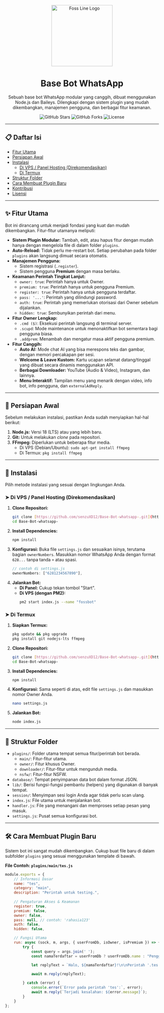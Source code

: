 <div align="center">
  <img src="https://i.ibb.co/684bLd3/side-view-of-a-black-lynx-with-a-yellow-background-960351-43.jpg" alt="Foss Line Logo" width="200"/>
  <h1>Base Bot WhatsApp</h1>
  <p>Sebuah base bot WhatsApp modular yang canggih, dibuat menggunakan Node.js dan Baileys. Dilengkapi dengan sistem plugin yang mudah dikembangkan, manajemen pengguna, dan berbagai fitur keamanan.</p>
  
  <p>
    <img src="https://img.shields.io/github/stars/senzuXD12/Base-Bot-whatsapp-?style=for-the-badge&logo=github" alt="GitHub Stars"/>
    <img src="https://img.shields.io/github/forks/senzuXD12/Base-Bot-whatsapp-?style=for-the-badge&logo=github" alt="GitHub Forks"/>
    <img src="https://img.shields.io/github/license/senzuXD12/Base-Bot-whatsapp-?style=for-the-badge" alt="License"/>
  </p>
</div>

---

## 📋 Daftar Isi

- [Fitur Utama](#-fitur-utama)
- [Persiapan Awal](#-persiapan-awal)
- [Instalasi](#-instalasi)
  - [Di VPS / Panel Hosting (Direkomendasikan)](#-di-vps--panel-hosting-direkomendasikan)
  - [Di Termux](#-di-termux)
- [Struktur Folder](#-struktur-folder)
- [Cara Membuat Plugin Baru](#-cara-membuat-plugin-baru)
- [Kontribusi](#-kontribusi)
- [Lisensi](#-lisensi)

---

## ✨ Fitur Utama

Bot ini dirancang untuk menjadi fondasi yang kuat dan mudah dikembangkan. Fitur-fitur utamanya meliputi:

* **Sistem Plugin Modular:** Tambah, edit, atau hapus fitur dengan mudah hanya dengan mengelola file di dalam folder `plugins`.
* **Auto-Reload:** Tidak perlu me-restart bot. Setiap perubahan pada folder `plugins` akan langsung dimuat secara otomatis.
* **Manajemen Pengguna:**
    * Sistem registrasi (`.register`).
    * Sistem pengguna **Premium** dengan masa berlaku.
* **Keamanan Perintah Tingkat Lanjut:**
    * `owner: true`: Perintah hanya untuk Owner.
    * `premium: true`: Perintah hanya untuk pengguna Premium.
    * `register: true`: Perintah hanya untuk pengguna terdaftar.
    * `pass: '...'`: Perintah yang dilindungi password.
    * `auth: true`: Perintah yang memerlukan otorisasi dari Owner sebelum dijalankan.
    * `hidden: true`: Sembunyikan perintah dari menu.
* **Fitur Owner Lengkap:**
    * `.cmd ($)`: Eksekusi perintah langsung di terminal server.
    * `.scupd`: Mode maintenance untuk menonaktifkan bot sementara bagi pengguna biasa.
    * `.addprem`: Menambah dan mengatur masa aktif pengguna premium.
* **Fitur Canggih:**
    * **Auto AI:** Mode chat AI yang bisa merespons teks dan gambar, dengan memori percakapan per sesi.
    * **Welcome & Leave Kustom:** Kartu ucapan selamat datang/tinggal yang dibuat secara dinamis menggunakan API.
    * **Berbagai Downloader:** YouTube (Audio & Video), Instagram, dan lainnya.
    * **Menu Interaktif:** Tampilan menu yang menarik dengan video, info bot, info pengguna, dan `externalAdReply`.

---

## 🔧 Persiapan Awal

Sebelum melakukan instalasi, pastikan Anda sudah menyiapkan hal-hal berikut:

1.  **Node.js:** Versi 18 (LTS) atau yang lebih baru.
2.  **Git:** Untuk melakukan *clone* pada repositori.
3.  **FFmpeg:** Diperlukan untuk beberapa fitur media.
    * Di VPS (Debian/Ubuntu): `sudo apt-get install ffmpeg`
    * Di Termux: `pkg install ffmpeg`

---

## 🚀 Instalasi

Pilih metode instalasi yang sesuai dengan lingkungan Anda.

### ➤ Di VPS / Panel Hosting (Direkomendasikan)

1.  **Clone Repositori:**
    ```bash
    git clone [https://github.com/senzuXD12/Base-Bot-whatsapp-.git](https://github.com/senzuXD12/Base-Bot-whatsapp-.git)
    cd Base-Bot-whatsapp-
    ```
2.  **Install Dependencies:**
    ```bash
    npm install
    ```
3.  **Konfigurasi:**
    Buka file `settings.js` dan sesuaikan isinya, terutama bagian `ownerNumbers`. Masukkan nomor WhatsApp Anda dengan format `628...` tanpa tanda `+` atau spasi.
    ```javascript
    // contoh di settings.js
    ownerNumbers: ["6281234567890"], 
    ```
4.  **Jalankan Bot:**
    * **Di Panel:** Cukup tekan tombol "Start".
    * **Di VPS (dengan PM2):**
        ```bash
        pm2 start index.js --name "fossbot"
        ```

### ➤ Di Termux

1.  **Siapkan Termux:**
    ```bash
    pkg update && pkg upgrade
    pkg install git nodejs-lts ffmpeg
    ```
2.  **Clone Repositori:**
    ```bash
    git clone [https://github.com/senzuXD12/Base-Bot-whatsapp-.git](https://github.com/senzuXD12/Base-Bot-whatsapp-.git)
    cd Base-Bot-whatsapp-
    ```
3.  **Install Dependencies:**
    ```bash
    npm install
    ```
4.  **Konfigurasi:**
    Sama seperti di atas, edit file `settings.js` dan masukkan nomor Owner Anda.
    ```bash
    nano settings.js 
    ```
5.  **Jalankan Bot:**
    ```bash
    node index.js
    ```
---

## 📂 Struktur Folder

* `plugins/`: Folder utama tempat semua fitur/perintah bot berada.
    * `main/`: Fitur-fitur utama.
    * `owner/`: Fitur khusus Owner.
    * `downloader/`: Fitur-fitur untuk mengunduh media.
    * `nsfw/`: Fitur-fitur NSFW.
* `database/`: Tempat penyimpanan data bot dalam format JSON.
* `lib/`: Berisi fungsi-fungsi pembantu (helpers) yang digunakan di banyak tempat.
* `session/`: Menyimpan sesi login Anda agar tidak perlu scan ulang.
* `index.js`: File utama untuk menjalankan bot.
* `handler.js`: File yang menangani dan memproses setiap pesan yang masuk.
* `settings.js`: Pusat semua konfigurasi bot.

---

## 🛠️ Cara Membuat Plugin Baru

Sistem bot ini sangat mudah dikembangkan. Cukup buat file baru di dalam subfolder `plugins` yang sesuai menggunakan template di bawah.

**File Contoh: `plugins/main/tes.js`**
```javascript
module.exports = {
    // Informasi Dasar
    name: "tes",
    category: "main",
    description: "Perintah untuk testing.",
    
    // Pengaturan Akses & Keamanan
    register: true,
    premium: false,
    owner: false,
    pass: null, // contoh: 'rahasia123'
    auth: false,
    hidden: false,

    // Fungsi Utama
    run: async (sock, m, args, { userFromDb, isOwner, isPremium }) => {
        try {
            const query = args.join(' ');
            const namaTerdaftar = userFromDb ? userFromDb.name : "Pengguna Tidak Dikenal";

            let replyText = `Halo, ${namaTerdaftar}!\n\nPerintah '.tes' berhasil dijalankan.`;
            
            await m.reply(replyText);

        } catch (error) {
            console.error(`Error pada perintah 'tes':`, error);
            await m.reply(`Terjadi kesalahan: ${error.message}`);
        }
    }
};
 
